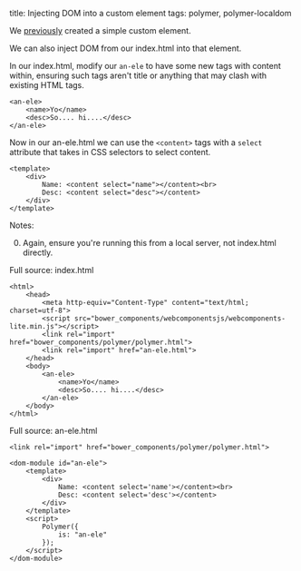 title: Injecting DOM into a custom element
tags: polymer, polymer-localdom

We [previously](http://blog.denevell.org/polymer-create-simple-custom-element.html) created a simple custom element.

We can also inject DOM from our index.html into that element.

In our index.html, modify our ```an-ele``` to have some new tags with content within, ensuring such tags aren't title or anything that may clash with existing HTML tags.

    <an-ele>
        <name>Yo</name>
        <desc>So.... hi....</desc>
    </an-ele>

Now in our an-ele.html we can use the ```<content>``` tags with a ```select``` attribute that takes in CSS selectors to select content.

    <template>
        <div>   
            Name: <content select="name"></content><br>
            Desc: <content select="desc"></content>
        </div>
    </template>             

Notes:

0. Again, ensure you're running this from a local server, not index.html directly.

Full source: index.html

    <html>
        <head>
            <meta http-equiv="Content-Type" content="text/html; charset=utf-8">
            <script src="bower_components/webcomponentsjs/webcomponents-lite.min.js"></script>
            <link rel="import" href="bower_components/polymer/polymer.html">
            <link rel="import" href="an-ele.html">
        </head>
        <body>
            <an-ele>
                <name>Yo</name>
                <desc>So.... hi....</desc>
            </an-ele>
        </body>
    </html>

Full source: an-ele.html

    <link rel="import" href="bower_components/polymer/polymer.html">

    <dom-module id="an-ele">
        <template>  
            <div>   
                Name: <content select='name'></content><br>
                Desc: <content select='desc'></content>
            </div>
        </template> 
        <script>    
            Polymer({
                is: "an-ele"
            });
        </script>    
    </dom-module>
